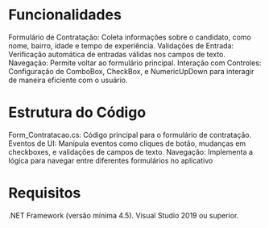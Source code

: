 # Funcionalidades
Formulário de Contratação: Coleta informações sobre o candidato, como nome, bairro, idade e tempo de experiência.
Validações de Entrada: Verificação automática de entradas válidas nos campos de texto.
Navegação: Permite voltar ao formulário principal.
Interação com Controles: Configuração de ComboBox, CheckBox, e NumericUpDown para interagir de maneira eficiente com o usuário.
##
# Estrutura do Código
Form_Contratacao.cs: Código principal para o formulário de contratação.
Eventos de UI: Manipula eventos como cliques de botão, mudanças em checkboxes, e validações de campos de texto.
Navegação: Implementa a lógica para navegar entre diferentes formulários no aplicativo
##
# Requisitos
.NET Framework (versão mínima 4.5).
Visual Studio 2019 ou superior.
##
